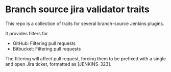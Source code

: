 # Branch source jira validator traits

This repo is a collection of traits for several branch-source Jenkins plugins.

It provides filters for
 - GitHub: Filtering pull requests
 - Bitbucket: Filtering pull requests



The filtering will affect pull request, forcing them to be prefixed with a single and open Jira ticket, formatted as [JENKINS-323].
